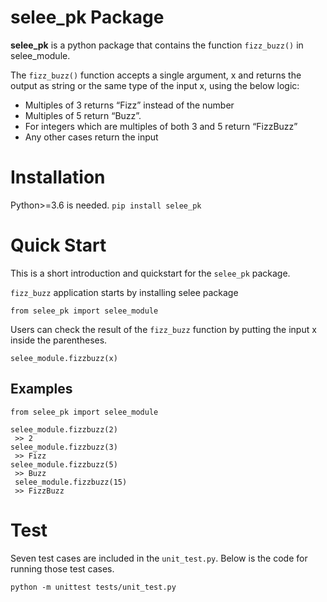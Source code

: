 # selee_pk Package

**selee_pk** is a python package that contains the function `fizz_buzz()` in selee_module.

The `fizz_buzz()` function accepts a single argument, x and returns the output as string or the same type of the input x, using the below logic:

- Multiples of 3 returns “Fizz” instead of the number
- Multiples of 5 return “Buzz”. 
- For integers which are multiples of both 3 and 5 return “FizzBuzz”
- Any other cases return the input

# Installation

Python>=3.6 is needed.
`pip install selee_pk`

# Quick Start

This is a short introduction and quickstart for the `selee_pk` package.

`fizz_buzz` application starts by installing selee package 

`from selee_pk import selee_module`

Users can check the result of the `fizz_buzz` function by putting the input x inside the parentheses.

`selee_module.fizzbuzz(x)`

## Examples
```
from selee_pk import selee_module

selee_module.fizzbuzz(2)
 >> 2
selee_module.fizzbuzz(3)
 >> Fizz
selee_module.fizzbuzz(5)
 >> Buzz
 selee_module.fizzbuzz(15)
 >> FizzBuzz
```

# Test
Seven test cases are included in the `unit_test.py`.
Below is the code for running those test cases.

` python -m unittest tests/unit_test.py `
